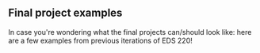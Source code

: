## Final project examples

In case you're wondering what the final projects can/should look like: here are a few examples from previous iterations of EDS 220!
